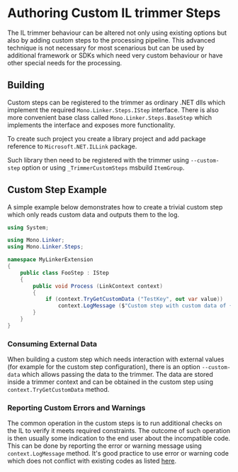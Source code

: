 # Authoring Custom IL trimmer Steps

The IL trimmer behaviour can be altered not only using existing options but also by
adding custom steps to the processing pipeline. This advanced technique is not necessary
for most scenarious but can be used by additional framework or SDKs which need very
custom behaviour or have other special needs for the processing.

## Building

Custom steps can be registered to the trimmer as ordinary .NET dlls which implement the
required `Mono.Linker.Steps.IStep` interface. There is also more convenient base class
called `Mono.Linker.Steps.BaseStep` which implements the interface and exposes more
functionality.

To create such project you create a library project and add package reference to
`Microsoft.NET.ILLink` package.

Such library then need to be registered with the trimmer using `--custom-step` option or
using `_TrimmerCustomSteps` msbuild `ItemGroup`.

## Custom Step Example

A simple example below demonstrates how to create a trivial custom step which only reads
 custom data and outputs them to the log.

```csharp
using System;

using Mono.Linker;
using Mono.Linker.Steps;

namespace MyLinkerExtension
{
	public class FooStep : IStep
	{
		public void Process (LinkContext context)
		{
			if (context.TryGetCustomData ("TestKey", out var value))
				context.LogMessage ($"Custom step with custom data of {value}");
		}
	}
}
```

### Consuming External Data

When building a custom step which needs interaction with external values (for example for the custom step
configuration), there is an option `--custom-data` which allows passing the data to the trimmer. The data are
stored inside a trimmer context and can be obtained in the custom step using `context.TryGetCustomData` method.

### Reporting Custom Errors and Warnings

The common operation in the custom steps is to run additional checks on the IL to verify it meets
required constraints. The outcome of such operation is then usually some indication to the end user about
the incompatible code. This can be done by reporting the error or warning message using `context.LogMessage`
method. It's good practice to use error or warning code which does not conflict with existing codes as
listed [here](/docs/error-codes.md).
